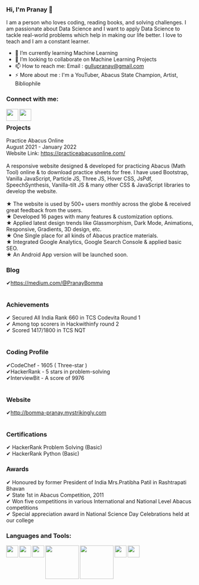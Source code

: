 ### Hi, I'm Pranay 👋

<!--
**Bomma-Pranay/Bomma-Pranay** is a ✨ _special_ ✨ repository because its `README.md` (this file) appears on your GitHub profile.

Here are some ideas to get you started:
-->

I am a person who loves coding, reading books, and solving challenges. I am passionate about Data Science and I want to apply Data Science to tackle real-world problems which help in making our life better. I love to teach and I am a constant learner.

<!--- 🔭 I’m currently working on NLP-->
- 🌱 I’m currently learning Machine Learning 
- 👯 I’m looking to collaborate on Machine Learning Projects
- 📫 How to reach me: Email : gullupranay@gmail.com
- ⚡ More about me : I'm a YouTuber, Abacus State Champion, Artist, Bibliophile 

### Connect with me:

[<img align="left"  width="32px" src="https://cdn.jsdelivr.net/npm/simple-icons@v3/icons/youtube.svg" />][youtube]
[<img align="left"  width="32px" src="https://cdn.jsdelivr.net/npm/simple-icons@v3/icons/linkedin.svg" />][linkedin]
<br>
### Projects
Practice Abacus Online <br> 
August 2021 - January 2022 <br>
Website Link: https://practiceabacusonline.com/ <br><br>
A responsive website designed & developed for practicing Abacus (Math Tool) online & to download practice sheets for free. I have used Bootstrap, Vanilla JavaScript, Particle JS, Three JS, Hover CSS, JsPdf, SpeechSynthesis, Vanilla-tilt JS & many other CSS & JavaScript libraries to develop the website.
<br><br> ★ The website is used by 500+ users monthly across the globe & received great feedback from the users.
<br> ★ Developed 16 pages with many features & customization options.
<br> ★ Applied latest design trends like Glassmorphism, Dark Mode, Animations, Responsive, Gradients, 3D design, etc.
<br> ★ One Single place for all kinds of Abacus practice materials.
<br> ★ Integrated Google Analytics, Google Search Console & applied basic
SEO.
<br> ★ An Android App version will be launched soon.

### Blog<br>
✔https://medium.com/@PranayBomma <br>
<br>
### Achievements                                                                                           
✔ Secured All India Rank 660 in TCS Codevita Round 1                    
✔ Among top scorers in Hackwithinfy round 2 <br>
✔ Scored 1417/1800 in TCS NQT <br>
<br>
### Coding Profile<br>
✔CodeChef       - 1605 ( Three-star )<br>
✔HackerRank     - 5 stars in problem-solving<br>
✔InterviewBit   - A score of 9976<br>
<br>
### Website<br>
✔http://bomma-pranay.mystrikingly.com<br>
<br>
### Certifications <br>
✔ HackerRank Problem Solving (Basic)    <br>
✔ HackerRank Python (Basic)                 <br>   

### Awards <br>
✔ Honoured by former President of India Mrs.Pratibha Patil in Rashtrapati Bhavan 
<br>✔ State 1st in Abacus Competition, 2011 
<br>✔ Won five competitions in various International and National Level Abacus competitions
<br>✔ Special appreciation award in National Science Day Celebrations held at our college

### Languages and Tools:

[<img align="left"  width="32px" src="https://upload.wikimedia.org/wikipedia/commons/c/c3/Python-logo-notext.svg" />][python]
[<img align="left"  width="32px" src="https://cdn.jsdelivr.net/npm/simple-icons@3.4.0/icons/r.svg" />][r]
[<img align="left"  width="32px" src="https://upload.wikimedia.org/wikipedia/commons/3/38/Jupyter_logo.svg" />][jupyter]
[<img align="left"  width="90px" src="https://upload.wikimedia.org/wikipedia/commons/1/1a/NumPy_logo.svg" />][numpy]
[<img align="left"  width="90px" src="https://upload.wikimedia.org/wikipedia/commons/e/ed/Pandas_logo.svg" />][pandas]
<!-- [<img align="left"  width="68px" src="https://upload.wikimedia.org/wikipedia/commons/0/05/Scikit_learn_logo_small.svg" />][scikit]-->
[<img align="left"  width="32px" src="https://upload.wikimedia.org/wikipedia/commons/0/01/Created_with_Matplotlib-logo.svg" />][mpl]
[<img align="left"  width="32px" src="https://upload.wikimedia.org/wikipedia/commons/9/9a/Visual_Studio_Code_1.35_icon.svg" />][vscode]
<!-- [<img align="left"  width="32px" src="https://upload.wikimedia.org/wikipedia/commons/a/a1/PyCharm_Logo.svg" />][pycharm] -->
<!-- [<img align="left"  width="93px" src="https://upload.wikimedia.org/wikipedia/commons/d/d0/RStudio_logo_flat.svg" />][rstudio]-->

<br />
<br />


[youtube]: https://www.youtube.com/channel/UCyBGFKqHd9j1tcqbqonTsqw
[linkedin]: https://linkedin.com/in/bomma-pranay
[python]: https://upload.wikimedia.org/wikipedia/commons/c/c3/Python-logo-notext.svg
[r]: https://cdn.jsdelivr.net/npm/simple-icons@3.4.0/icons/r.svg
[jupyter]: https://upload.wikimedia.org/wikipedia/commons/3/38/Jupyter_logo.svg
[mpl]:https://upload.wikimedia.org/wikipedia/commons/0/01/Created_with_Matplotlib-logo.svg
[numpy]:https://upload.wikimedia.org/wikipedia/commons/1/1a/NumPy_logo.svg
[pandas]: https://upload.wikimedia.org/wikipedia/commons/e/ed/Pandas_logo.svg
[vscode]: https://upload.wikimedia.org/wikipedia/commons/9/9a/Visual_Studio_Code_1.35_icon.svg
[pycharm]: https://upload.wikimedia.org/wikipedia/commons/a/a1/PyCharm_Logo.svg
[rstudio]: https://upload.wikimedia.org/wikipedia/commons/d/d0/RStudio_logo_flat.svg
[scikit]: https://upload.wikimedia.org/wikipedia/commons/0/05/Scikit_learn_logo_small.svg

